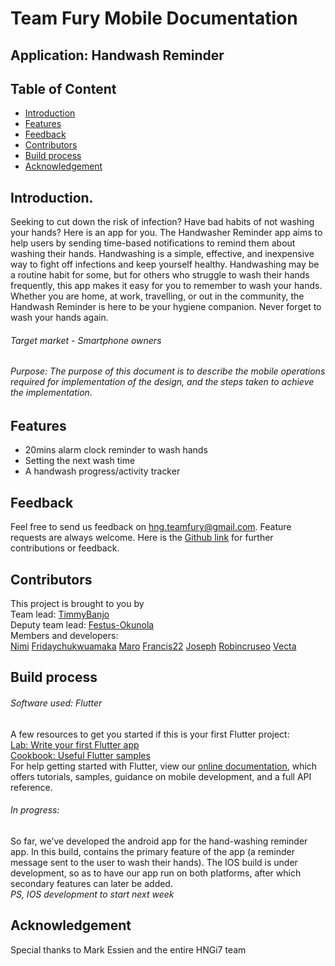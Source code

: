 # Team Fury Mobile Documentation

## Application: Handwash Reminder

## Table of Content
* [Introduction](#Introduction)
* [Features](#Features)
* [Feedback](#Feedback)
* [Contributors](#Contributors)
* [Build process](#Build-process)
* [Acknowledgement](Acknowledgement)

## Introduction. 
   Seeking to cut down the risk of infection? Have bad habits of not washing your hands? Here is an app for you.
The Handwasher Reminder app aims to help users by sending time-based notifications to remind them about washing their hands. Handwashing is a simple, effective, and inexpensive way to fight off infections and keep yourself healthy. Handwashing may be a routine habit for some, but for others who struggle to wash their hands frequently, this app makes it easy for you to remember to wash your hands. Whether you are home, at work, travelling, or out in the community, the Handwash Reminder is here to be your hygiene companion. Never forget to wash your hands again.
  
###### Target market - Smartphone owners  
###### Purpose: The purpose of this document is to describe the mobile operations required for implementation of the design, and the steps taken to achieve the implementation.

## Features 
- 20mins alarm clock reminder to wash hands
- Setting the next wash time
- A handwash progress/activity tracker 

## Feedback
Feel free to send us feedback on [hng.teamfury@gmail.com](hng.teamfury@gmail.com). Feature requests are always welcome.
Here is the [Github link](https://github.com/hng-teamfury-org/mobile.git) for further contributions or feedback.

## Contributors
This project is brought to you by  
Team lead: [TimmyBanjo](https://github.com/Trojan9)  
Deputy team lead: [Festus-Okunola](http://github.com/damisco87)  
Members and developers:  
        [Nimi](http://github.com/johnsani)
	[Fridaychukwuamaka](https://github.com/fridaychukwuamaka)
	[Maro](https://github.com/maroafenogho)
	[Francis22](https://github.com/Francisop)
	[Joseph](https://github.com/uncleejay)
	[Robincruseo](https://github.com/robincruseo)
	[Vecta](https://github.com/vectaaa)

## Build process
###### Software used: Flutter
A few resources to get you started if this is your first Flutter project:  
[Lab: Write your first Flutter app](https://flutter.dev/docs/get-started/codelab)  
[Cookbook: Useful Flutter samples](https://flutter.dev/docs/cookbook)  
For help getting started with Flutter, view our [online documentation](https://flutter.dev/docs), which offers tutorials, samples, guidance on mobile development, and a full API reference.
###### In progress:
So far, we’ve developed the android app for the hand-washing reminder app. In this build, contains the primary feature of the app (a reminder message sent to the user to wash their hands).  The IOS build is under development, so as to have our app run on both platforms, after which secondary features can later be added.  
*PS, IOS development to start next week*

## Acknowledgement
Special thanks to Mark Essien and the entire HNGi7 team
